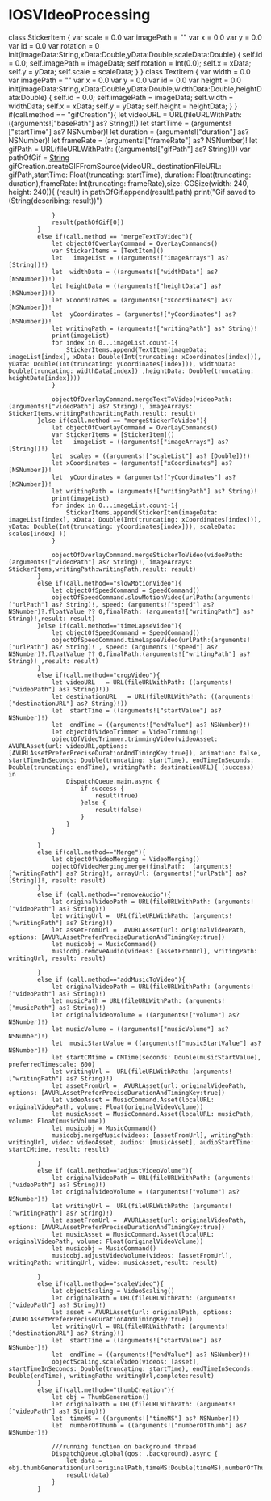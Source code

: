 # IOSVIdeoProcessing
class StickerItem
{
    var scale = 0.0
    var imagePath = ""
    var x = 0.0
    var y = 0.0
    var id = 0.0
    var rotation = 0
    init(imageData:String,xData:Double,yData:Double,scaleData:Double) {
        self.id = 0.0;
        self.imagePath = imageData;
        self.rotation = Int(0.0);
        self.x = xData;
        self.y = yData;
        self.scale = scaleData;
    }
}
class TextItem
{
    var width = 0.0
    var imagePath = ""
    var x = 0.0
    var y = 0.0
    var id = 0.0
    var height = 0.0
    init(imageData:String,xData:Double,yData:Double,widthData:Double,heightData:Double) {
        self.id = 0.0;
        self.imagePath = imageData;
        self.width = widthData;
        self.x = xData;
        self.y = yData;
        self.height = heightData;
    }
}
if(call.method == "gifCreation"){
                let videoURL   = URL(fileURLWithPath: ((arguments!["basePath"] as? String)!))
                let startTime = (arguments!["startTime"] as? NSNumber)!
                let duration  = (arguments!["duration"] as? NSNumber)!
                let frameRate = (arguments!["frameRate"] as? NSNumber)!
                let gifPath   = URL(fileURLWithPath: ((arguments!["gifPath"] as? String)!))
                var pathOfGif = [String]()
                gifCreation.createGIFFromSource(videoURL,destinationFileURL: gifPath,startTime: Float(truncating: startTime), duration: Float(truncating: duration),frameRate: Int(truncating: frameRate),size: CGSize(width: 240, height: 240)){ (result) in
                    pathOfGif.append(result!.path)
                    print("Gif saved to \(String(describing: result))")
                    
                }
                result(pathOfGif[0])
            }
            else if(call.method == "mergeTextToVideo"){
                let objectOfOverlayCommand = OverLayCommands()
                var StickerItems = [TextItem]()
                let   imageList = ((arguments!["imageArrays"] as? [String])!)
                let  widthData = ((arguments!["widthData"] as? [NSNumber])!)
                let heightData = ((arguments!["heightData"] as? [NSNumber])!)
                let xCoordinates = (arguments!["xCoordinates"] as? [NSNumber])!
                let  yCoordinates = (arguments!["yCoordinates"] as? [NSNumber])!
                let writingPath = (arguments!["writingPath"] as? String)!
                print(imageList)
                for index in 0...imageList.count-1{
                    StickerItems.append(TextItem(imageData: imageList[index], xData: Double(Int(truncating: xCoordinates[index])), yData: Double(Int(truncating: yCoordinates[index])), widthData: Double(truncating: widthData[index]) ,heightData: Double(truncating: heightData[index])))
                }
                
                objectOfOverlayCommand.mergeTextToVideo(videoPath: (arguments!["videoPath"] as? String)!, imageArrays: StickerItems,writingPath:writingPath,result: result)
            }else if(call.method == "mergeStickerToVideo"){
                let objectOfOverlayCommand = OverLayCommands()
                var StickerItems = [StickerItem]()
                let   imageList = ((arguments!["imageArrays"] as? [String])!)
                let  scales = ((arguments!["scaleList"] as? [Double])!)
                let xCoordinates = (arguments!["xCoordinates"] as? [NSNumber])!
                let  yCoordinates = (arguments!["yCoordinates"] as? [NSNumber])!
                let writingPath = (arguments!["writingPath"] as? String)!
                print(imageList)
                for index in 0...imageList.count-1{
                    StickerItems.append(StickerItem(imageData: imageList[index], xData: Double(Int(truncating: xCoordinates[index])), yData: Double(Int(truncating: yCoordinates[index])), scaleData: scales[index] ))
                }
                
                objectOfOverlayCommand.mergeStickerToVideo(videoPath: (arguments!["videoPath"] as? String)!, imageArrays: StickerItems,writingPath:writingPath,result: result)
            }
            else if(call.method=="slowMotionVideo"){
                let objectOfSpeedCommand = SpeedCommand()
                objectOfSpeedCommand.slowMotionVideo(urlPath:(arguments!["urlPath"] as? String)!, speed: (arguments!["speed"] as? NSNumber)?.floatValue ?? 0,finalPath: (arguments!["writingPath"] as? String)!,result: result)
            }else if(call.method=="timeLapseVideo"){
                let objectOfSpeedCommand = SpeedCommand()
                objectOfSpeedCommand.timeLapseVideo(urlPath:(arguments!["urlPath"] as? String)! , speed: (arguments!["speed"] as? NSNumber)?.floatValue ?? 0,finalPath:(arguments!["writingPath"] as? String)! ,result: result)
            }
            else if(call.method=="cropVideo"){
                let videoURL   = URL(fileURLWithPath: ((arguments!["videoPath"] as? String)!))
                let destinationURL   = URL(fileURLWithPath: ((arguments!["destinationURL"] as? String)!))
                let  startTime = ((arguments!["startValue"] as? NSNumber)!)
                let  endTime = ((arguments!["endValue"] as? NSNumber)!)
                let objectOfVideoTrimmer = VideoTrimming()
                objectOfVideoTrimmer.trimmingVideo(videoAsset: AVURLAsset(url: videoURL,options: [AVURLAssetPreferPreciseDurationAndTimingKey:true]), animation: false, startTimeInSeconds: Double(truncating: startTime), endTimeInSeconds: Double(truncating: endTime), writingPath: destinationURL){ (success) in
                    DispatchQueue.main.async {
                        if success {
                            result(true)
                        }else {
                            result(false)
                        }
                    }
                }
                
            }
            else if(call.method=="Merge"){
                let objectOfVideoMerging = VideoMerging()
                objectOfVideoMerging.merge(finalPath:  (arguments!["writingPath"] as? String)!, arrayUrl: (arguments!["urlPath"] as? [String])!, result: result)
            }
            else if (call.method=="removeAudio"){
                let originalVideoPath = URL(fileURLWithPath: (arguments!["videoPath"] as? String)!)
                let writingUrl =  URL(fileURLWithPath: (arguments!["writingPath"] as? String)!)
                let assetFromUrl =  AVURLAsset(url: originalVideoPath, options: [AVURLAssetPreferPreciseDurationAndTimingKey:true])
                let musicobj = MusicCommand()
                musicobj.removeAudio(videos: [assetFromUrl], writingPath: writingUrl, result: result)
                
            }
            else if (call.method=="addMusicToVideo"){
                let originalVideoPath = URL(fileURLWithPath: (arguments!["videoPath"] as? String)!)
                let musicPath = URL(fileURLWithPath: (arguments!["musicPath"] as? String)!)
                let originalVideoVolume = ((arguments!["volume"] as? NSNumber)!)
                let musicVolume = ((arguments!["musicVolume"] as? NSNumber)!)
                let  musicStartValue = ((arguments!["musicStartValue"] as? NSNumber)!)
                let startCMtime = CMTime(seconds: Double(musicStartValue), preferredTimescale: 600)
                let writingUrl =  URL(fileURLWithPath: (arguments!["writingPath"] as? String)!)
                let assetFromUrl =  AVURLAsset(url: originalVideoPath, options: [AVURLAssetPreferPreciseDurationAndTimingKey:true])
                let videoAsset = MusicCommand.Asset(localURL: originalVideoPath, volume: Float(originalVideoVolume))
                let musicAsset = MusicCommand.Asset(localURL: musicPath, volume: Float(musicVolume))
                let musicobj = MusicCommand()
                musicobj.mergeMusic(videos: [assetFromUrl], writingPath: writingUrl, video: videoAsset, audios: [musicAsset], audioStartTime: startCMtime, result: result)
                
            }
            else if (call.method=="adjustVideoVolume"){
                let originalVideoPath = URL(fileURLWithPath: (arguments!["videoPath"] as? String)!)
                let originalVideoVolume = ((arguments!["volume"] as? NSNumber)!)
                let writingUrl =  URL(fileURLWithPath: (arguments!["writingPath"] as? String)!)
                let assetFromUrl =  AVURLAsset(url: originalVideoPath, options: [AVURLAssetPreferPreciseDurationAndTimingKey:true])
                let musicAsset = MusicCommand.Asset(localURL: originalVideoPath, volume: Float(originalVideoVolume))
                let musicobj = MusicCommand()
                musicobj.adjustVideoVolume(videos: [assetFromUrl], writingPath: writingUrl, video: musicAsset,result: result)
                
            }
            else if(call.method=="scaleVideo"){
                let objectScaling = VideoScaling()
                let originalPath = URL(fileURLWithPath: (arguments!["videoPath"] as? String)!)
                let asset = AVURLAsset(url: originalPath, options: [AVURLAssetPreferPreciseDurationAndTimingKey:true])
                let writingUrl = URL(fileURLWithPath: (arguments!["destinationURL"] as? String)!)
                let  startTime = ((arguments!["startValue"] as? NSNumber)!)
                let  endTime = ((arguments!["endValue"] as? NSNumber)!)
                objectScaling.scaleVideo(videos: [asset], startTimeInSeconds: Double(truncating: startTime), endTimeInSeconds: Double(endTime), writingPath: writingUrl,complete:result)
            }
            else if(call.method=="thumbCreation"){
                let obj = ThumbGeneration()
                let originalPath = URL(fileURLWithPath: (arguments!["videoPath"] as? String)!)
                let  timeMS = ((arguments!["timeMS"] as? NSNumber)!)
                let  numberOfThumb = ((arguments!["numberOfThumb"] as? NSNumber)!)
                
                ///running function on background thread
                DispatchQueue.global(qos: .background).async {
                    let data =   obj.thumbGeneratiion(url:originalPath,timeMS:Double(timeMS),numberOfThumb:Double(Int(numberOfThumb)))
                    result(data)
                }
            }
